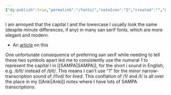 ```yaml
---
{"dg-publish":true,"permalink":"/fonts/","noteIcon":"2","created":"","updated":""}
---
```


I am annoyed that the capital I and the lowercase l usually look the same (despite minute differences, if any) in many san serif fonts, which are more elegant and modern. 
- An [article](https://www.quora.com/Is-the-capital-I-the-exact-same-glyph-as-the-lower-case-l-on-the-font-that-Quora-uses-Neue-Helvetica) on this

One unfortunate consequence of preferring san serif while needing to tell these two symbols apart led me to consistently use the numeral 1 to represent the capital I in [[SAMPA\|SAMPA]], for the short i sound in English, e.g. /b1t/ instead of /bIt/. This means I can't use "1" for the minor narrow-transcription sound of /l1vd/ for *lived*. This conflation of /1/ and /I/ is all over the place in my [[Anki\|Anki]] notes where I have lots of SAMPA transcriptions.